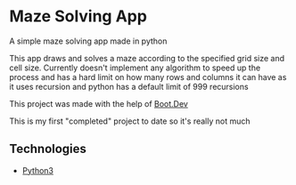 # Maze Solving App
A simple maze solving app made in python

This app draws and solves a maze according to the specified grid size and cell size. 
Currently doesn't implement any algorithm to speed up the process and has a hard limit on how many rows and columns it can have as it uses recursion and python has a default limit of 999 recursions

This project was made with the help of [Boot.Dev]

This is my first "completed" project to date so it's really not much

## Technologies
* [Python3]

[Python3]: <https://www.python.org/>
[Boot.Dev]: <https://www.boot.dev/tracks/backend>
